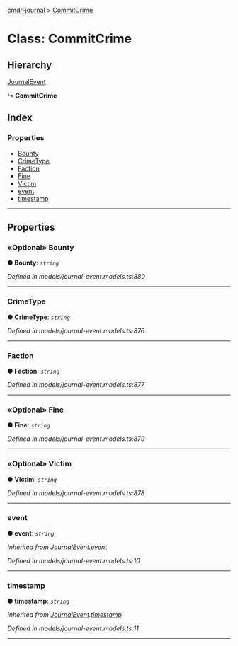 [cmdr-journal](../README.md) > [CommitCrime](../classes/commitcrime.md)



# Class: CommitCrime

## Hierarchy


 [JournalEvent](journalevent.md)

**↳ CommitCrime**







## Index

### Properties

* [Bounty](commitcrime.md#bounty)
* [CrimeType](commitcrime.md#crimetype)
* [Faction](commitcrime.md#faction)
* [Fine](commitcrime.md#fine)
* [Victim](commitcrime.md#victim)
* [event](commitcrime.md#event)
* [timestamp](commitcrime.md#timestamp)



---
## Properties
<a id="bounty"></a>

### «Optional» Bounty

**●  Bounty**:  *`string`* 

*Defined in models/journal-event.models.ts:880*





___

<a id="crimetype"></a>

###  CrimeType

**●  CrimeType**:  *`string`* 

*Defined in models/journal-event.models.ts:876*





___

<a id="faction"></a>

###  Faction

**●  Faction**:  *`string`* 

*Defined in models/journal-event.models.ts:877*





___

<a id="fine"></a>

### «Optional» Fine

**●  Fine**:  *`string`* 

*Defined in models/journal-event.models.ts:879*





___

<a id="victim"></a>

### «Optional» Victim

**●  Victim**:  *`string`* 

*Defined in models/journal-event.models.ts:878*





___

<a id="event"></a>

###  event

**●  event**:  *`string`* 

*Inherited from [JournalEvent](journalevent.md).[event](journalevent.md#event)*

*Defined in models/journal-event.models.ts:10*





___

<a id="timestamp"></a>

###  timestamp

**●  timestamp**:  *`string`* 

*Inherited from [JournalEvent](journalevent.md).[timestamp](journalevent.md#timestamp)*

*Defined in models/journal-event.models.ts:11*





___


